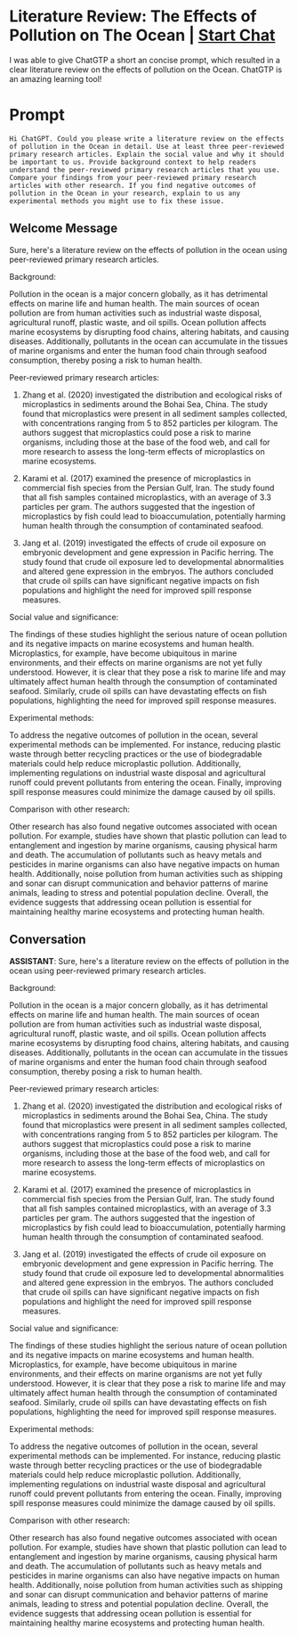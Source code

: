 

# Literature Review: The Effects of Pollution on The Ocean | [Start Chat](https://gptcall.net/chat.html?data=%7B%22contact%22%3A%7B%22id%22%3A%22T7jb-JlJkSOV27bFjVIWZ%22%2C%22flow%22%3Atrue%7D%7D)
I was able to give ChatGTP a short an concise prompt, which resulted in a clear literature review on the effects of pollution on the Ocean. ChatGTP is an amazing learning tool!

# Prompt

```
Hi ChatGPT. Could you please write a literature review on the effects of pollution in the Ocean in detail. Use at least three peer-reviewed primary research articles. Explain the social value and why it should be important to us. Provide background context to help readers understand the peer-reviewed primary research articles that you use. Compare your findings from your peer-reviewed primary research articles with other research. If you find negative outcomes of pollution in the Ocean in your research, explain to us any experimental methods you might use to fix these issue.
```

## Welcome Message
Sure, here's a literature review on the effects of pollution in the ocean using peer-reviewed primary research articles.



Background:

Pollution in the ocean is a major concern globally, as it has detrimental effects on marine life and human health. The main sources of ocean pollution are from human activities such as industrial waste disposal, agricultural runoff, plastic waste, and oil spills. Ocean pollution affects marine ecosystems by disrupting food chains, altering habitats, and causing diseases. Additionally, pollutants in the ocean can accumulate in the tissues of marine organisms and enter the human food chain through seafood consumption, thereby posing a risk to human health.



Peer-reviewed primary research articles:



1. Zhang et al. (2020) investigated the distribution and ecological risks of microplastics in sediments around the Bohai Sea, China. The study found that microplastics were present in all sediment samples collected, with concentrations ranging from 5 to 852 particles per kilogram. The authors suggest that microplastics could pose a risk to marine organisms, including those at the base of the food web, and call for more research to assess the long-term effects of microplastics on marine ecosystems.



2. Karami et al. (2017) examined the presence of microplastics in commercial fish species from the Persian Gulf, Iran. The study found that all fish samples contained microplastics, with an average of 3.3 particles per gram. The authors suggested that the ingestion of microplastics by fish could lead to bioaccumulation, potentially harming human health through the consumption of contaminated seafood.



3. Jang et al. (2019) investigated the effects of crude oil exposure on embryonic development and gene expression in Pacific herring. The study found that crude oil exposure led to developmental abnormalities and altered gene expression in the embryos. The authors concluded that crude oil spills can have significant negative impacts on fish populations and highlight the need for improved spill response measures.



Social value and significance:

The findings of these studies highlight the serious nature of ocean pollution and its negative impacts on marine ecosystems and human health. Microplastics, for example, have become ubiquitous in marine environments, and their effects on marine organisms are not yet fully understood. However, it is clear that they pose a risk to marine life and may ultimately affect human health through the consumption of contaminated seafood. Similarly, crude oil spills can have devastating effects on fish populations, highlighting the need for improved spill response measures.



Experimental methods:

To address the negative outcomes of pollution in the ocean, several experimental methods can be implemented. For instance, reducing plastic waste through better recycling practices or the use of biodegradable materials could help reduce microplastic pollution. Additionally, implementing regulations on industrial waste disposal and agricultural runoff could prevent pollutants from entering the ocean. Finally, improving spill response measures could minimize the damage caused by oil spills.



Comparison with other research:

Other research has also found negative outcomes associated with ocean pollution. For example, studies have shown that plastic pollution can lead to entanglement and ingestion by marine organisms, causing physical harm and death. The accumulation of pollutants such as heavy metals and pesticides in marine organisms can also have negative impacts on human health. Additionally, noise pollution from human activities such as shipping and sonar can disrupt communication and behavior patterns of marine animals, leading to stress and potential population decline. Overall, the evidence suggests that addressing ocean pollution is essential for maintaining healthy marine ecosystems and protecting human health.

## Conversation

**ASSISTANT**: Sure, here's a literature review on the effects of pollution in the ocean using peer-reviewed primary research articles.



Background:

Pollution in the ocean is a major concern globally, as it has detrimental effects on marine life and human health. The main sources of ocean pollution are from human activities such as industrial waste disposal, agricultural runoff, plastic waste, and oil spills. Ocean pollution affects marine ecosystems by disrupting food chains, altering habitats, and causing diseases. Additionally, pollutants in the ocean can accumulate in the tissues of marine organisms and enter the human food chain through seafood consumption, thereby posing a risk to human health.



Peer-reviewed primary research articles:



1. Zhang et al. (2020) investigated the distribution and ecological risks of microplastics in sediments around the Bohai Sea, China. The study found that microplastics were present in all sediment samples collected, with concentrations ranging from 5 to 852 particles per kilogram. The authors suggest that microplastics could pose a risk to marine organisms, including those at the base of the food web, and call for more research to assess the long-term effects of microplastics on marine ecosystems.



2. Karami et al. (2017) examined the presence of microplastics in commercial fish species from the Persian Gulf, Iran. The study found that all fish samples contained microplastics, with an average of 3.3 particles per gram. The authors suggested that the ingestion of microplastics by fish could lead to bioaccumulation, potentially harming human health through the consumption of contaminated seafood.



3. Jang et al. (2019) investigated the effects of crude oil exposure on embryonic development and gene expression in Pacific herring. The study found that crude oil exposure led to developmental abnormalities and altered gene expression in the embryos. The authors concluded that crude oil spills can have significant negative impacts on fish populations and highlight the need for improved spill response measures.



Social value and significance:

The findings of these studies highlight the serious nature of ocean pollution and its negative impacts on marine ecosystems and human health. Microplastics, for example, have become ubiquitous in marine environments, and their effects on marine organisms are not yet fully understood. However, it is clear that they pose a risk to marine life and may ultimately affect human health through the consumption of contaminated seafood. Similarly, crude oil spills can have devastating effects on fish populations, highlighting the need for improved spill response measures.



Experimental methods:

To address the negative outcomes of pollution in the ocean, several experimental methods can be implemented. For instance, reducing plastic waste through better recycling practices or the use of biodegradable materials could help reduce microplastic pollution. Additionally, implementing regulations on industrial waste disposal and agricultural runoff could prevent pollutants from entering the ocean. Finally, improving spill response measures could minimize the damage caused by oil spills.



Comparison with other research:

Other research has also found negative outcomes associated with ocean pollution. For example, studies have shown that plastic pollution can lead to entanglement and ingestion by marine organisms, causing physical harm and death. The accumulation of pollutants such as heavy metals and pesticides in marine organisms can also have negative impacts on human health. Additionally, noise pollution from human activities such as shipping and sonar can disrupt communication and behavior patterns of marine animals, leading to stress and potential population decline. Overall, the evidence suggests that addressing ocean pollution is essential for maintaining healthy marine ecosystems and protecting human health.

